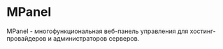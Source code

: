 # MPanel
MPanel - многофункциональная веб-панель управления для хостинг-провайдеров и администраторов серверов.
